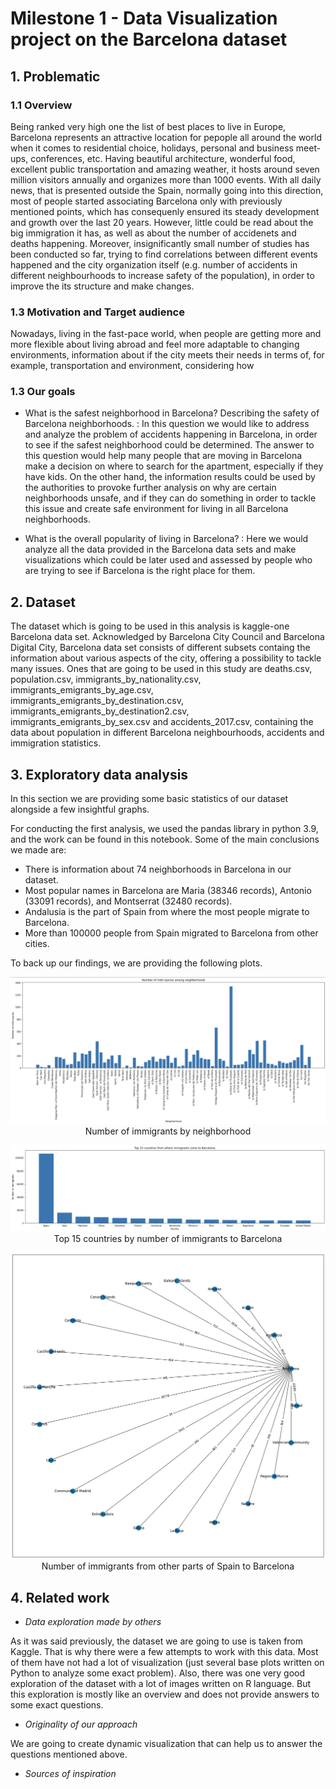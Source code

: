 # Milestone 1 - Data Visualization project on the Barcelona dataset

## 1. Problematic

### 1.1 Overview

Being ranked very high one the list of best places to live in Europe, Barcelona represents an attractive location for pepople all around the world when it comes to residential choice, holidays, personal and business meet-ups, conferences, etc. Having beautiful architecture, wonderful food, excellent public transportation and amazing weather, it hosts around seven million visitors annually and organizes more than 1000 events. With all daily news, that is presented outside the Spain, normally going into this direction, most of people started associating Barcelona only with previously mentioned points, which has consequenly ensured its steady development and growth over the last 20 years. However, little could be read about the big immigration it has, as well as about the number of accidenets and deaths happening. Moreover, insignificantly small number of studies has been conducted so far, trying to find correlations between different events happened and the city organization itself (e.g. number of accidents in different neighbourhoods to increase safety of the population), in order to improve the its structure and make changes.  

### 1.3 Motivation and Target audience

Nowadays, living in the fast-pace world, when people are getting more and more flexible about living abroad and feel more adaptable to changing environments, information about if the city meets their needs in terms of, for example, transportation and environment, considering how 

### 1.3 Our goals

- What is the safest neighborhood in Barcelona? Describing the safety of Barcelona neighborhoods. : In this question we would like to address and analyze the problem of accidents happening in Barcelona, in order to see if the safest neighborhood could be determined. The answer to this question would help many people that are moving in Barcelona make a decision on where to search for the apartment, especially if they have kids. On the other hand, the information results could be used by the authorities to provoke further analysis on why are certain neighborhoods unsafe, and if they can do something in order to tackle this issue and create safe environment for living in all Barcelona neighborhoods.

- What is the overall popularity of living in Barcelona? :  Here we would analyze all the data provided in the Barcelona data sets and make visualizations which could be later used and assessed by people who are trying to see if Barcelona is the right place for them.  

## 2. Dataset

The dataset which is going to be used in this analysis is kaggle-one Barcelona data set. Acknowledged by Barcelona City Council and Barcelona Digital City, Barcelona data set consists of different subsets containg the information about various aspects of the city, offering a possibility to tackle many issues. Ones that are going to be used in this study are deaths.csv, population.csv, immigrants_by_nationality.csv, immigrants_emigrants_by_age.csv, immigrants_emigrants_by_destination.csv, immigrants_emigrants_by_destination2.csv, immigrants_emigrants_by_sex.csv and accidents_2017.csv, containing the data about population in different Barcelona neighbourhoods, accidents and immigration statistics.

## 3. Exploratory data analysis

In this section we are providing some basic statistics of our dataset alongside a few insightful graphs.

For conducting the first analysis, we used the pandas library in python 3.9, and the work can be found in this notebook. Some of the main conclusions we made are:

- There is information about 74 neighborhoods in Barcelona in our dataset.
- Most popular names in Barcelona are Maria (38346 records), Antonio (33091 records), and Montserrat (32480 records).
- Andalusia is the part of Spain from where the most people migrate to Barcelona.
- More than 100000 people from Spain migrated to Barcelona from other cities.

To back up our findings, we are providing the following plots.

<p align="center">
  <img src="images/im_by_ne.png"/>
  Number of immigrants by neighborhood
</p>

<p align="center">
  <img src="images/top15.png"/>
  Top 15 countries by number of immigrants to Barcelona
</p>

<p align="center">
  <img src="images/immigrants from spain.png"/>
  Number of immigrants from other parts of Spain to Barcelona
</p>

## 4. Related work
- *Data exploration made by others*

As it was said previously, the dataset we are going to use is taken from Kaggle. That is why there were a few attempts to work with this data. Most of them have not had a lot of visualization (just several base plots written on Python to analyze some exact problem). Also, there was one very good exploration of the dataset with a lot of images written on R language. But this exploration is mostly like an overview and does not provide answers to some exact questions.

- *Originality of our approach*

We are going to create dynamic visualization that can help us to answer the questions mentioned above.  

- *Sources of inspiration*
